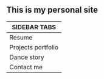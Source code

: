 ## This is my personal site

| **SIDEBAR TABS**   |
| ------------------ |
| Resume             |
| Projects portfolio |
| Dance story        |
| Contact me         |
